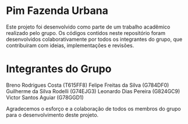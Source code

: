 # Pim Fazenda Urbana

Este projeto foi desenvolvido como parte de um trabalho acadêmico realizado pelo grupo. Os códigos contidos neste repositório foram desenvolvidos colaborativamente por todos os integrantes do grupo, que contribuíram com ideias, implementações e revisões.

# Integrantes do Grupo

Breno Rodrigues Costa (T615FF8)
Felipe Freitas da Silva (G784DF0)
Guilherme da Silva Rodelli (G74EJG3)
Leonardo Dias Pereira (G824GC9)
Victor Santos Aguiar (G78GGD1)


Agradecemos o esforço e a colaboração de todos os membros do grupo para o desenvolvimento deste projeto.

